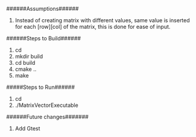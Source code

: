 ######Assumptions######
1. Instead of creating matrix with different values, same value is inserted for each [row][col] of the matrix, this is done for ease of input.

######Steps to Build######
1. cd <srd-dir>
2. mkdir build
3. cd build
4. cmake ..
5. make

#####Steps to Run######
1. cd <build-dir>
2.  ./MatrixVectorExecutable

######Future changes#######
1. Add Gtest

